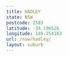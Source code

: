 ```yaml
---
title: HADLEY
state: NSW
postcode: 2583
latitude: -34.196526
longitude: 149.254163
url: /nsw/hadley/
layout: suburb
---
```


